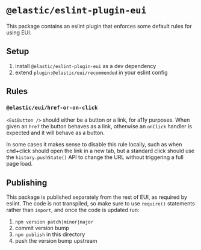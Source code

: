 # `@elastic/eslint-plugin-eui`

This package contains an eslint plugin that enforces some default rules for using EUI.

## Setup

1. install `@elastic/eslint-plugin-eui` as a dev dependency
2. extend `plugin:@elastic/eui/recommended` in your eslint config

## Rules

### `@elastic/eui/href-or-on-click`

`<EuiButton />` should either be a button or a link, for a11y purposes. When given an `href` the button behaves as a link, otherwise an `onClick` handler is expected and it will behave as a button.

In some cases it makes sense to disable this rule locally, such as when <kbd>cmd</kbd>+click should open the link in a new tab, but a standard click should use the `history.pushState()` API to change the URL without triggering a full page load.

## Publishing

This package is published separately from the rest of EUI, as required by eslint. The code is not transpiled, so make sure to use `require()` statements rather than `import`, and once the code is updated run:

1. `npm version patch|minor|major`
2. commit version bump
3. `npm publish` in this directory
4. push the version bump upstream
